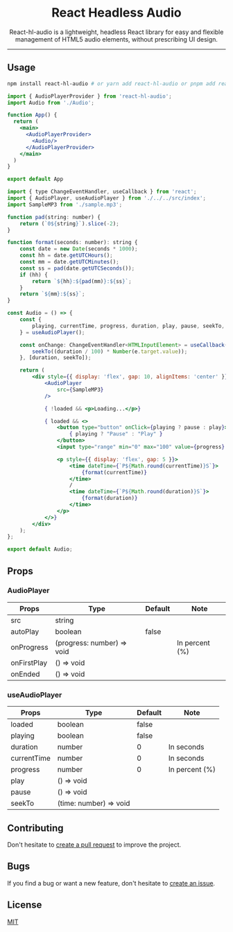 <h1 align='center'>
  React Headless Audio
</h1>

<p align='center'>
  React-hl-audio is a lightweight, headless React library for easy and flexible management of HTML5 audio elements, without prescribing UI design.
</p>

---

## Usage

```bash
npm install react-hl-audio # or yarn add react-hl-audio or pnpm add react-hl-audio
```

```jsx
import { AudioPlayerProvider } from 'react-hl-audio';
import Audio from './Audio';

function App() {
  return (
    <main>
      <AudioPlayerProvider>
        <Audio/>
      </AudioPlayerProvider>
    </main>
  )
}

export default App
```

```jsx
import { type ChangeEventHandler, useCallback } from 'react';
import { AudioPlayer, useAudioPlayer } from './../../src/index';
import SampleMP3 from './sample.mp3';

function pad(string: number) {
	return (`0${string}`).slice(-2);
}

function format(seconds: number): string {
	const date = new Date(seconds * 1000);
	const hh = date.getUTCHours();
	const mm = date.getUTCMinutes();
	const ss = pad(date.getUTCSeconds());
	if (hh) {
		return `${hh}:${pad(mm)}:${ss}`;
	}
	return `${mm}:${ss}`;
}

const Audio = () => {
	const {
		playing, currentTime, progress, duration, play, pause, seekTo, loaded,
	} = useAudioPlayer();

	const onChange: ChangeEventHandler<HTMLInputElement> = useCallback((e) => {
		seekTo((duration / 100) * Number(e.target.value));
	}, [duration, seekTo]);

	return (
		<div style={{ display: 'flex', gap: 10, alignItems: 'center' }}>
			<AudioPlayer
				src={SampleMP3}
			/>

			{ !loaded && <p>Loading...</p>}

			{ loaded && <>
				<button type="button" onClick={playing ? pause : play}>
					{ playing ? "Pause" : "Play" }
				</button>
				<input type="range" min="0" max="100" value={progress} id="volume-slider" onChange={onChange} />

				<p style={{ display: 'flex', gap: 5 }}>
					<time dateTime={`P${Math.round(currentTime)}S`}>
						{format(currentTime)}
					</time>
					/
					<time dateTime={`P${Math.round(duration)}S`}>
						{format(duration)}
					</time>
				</p>
			</>}
		</div>
	);
};

export default Audio;
```
## Props

### AudioPlayer
| Props                    | Type                       | Default | Note           |
| ------------------------ | -------------------------  | ------- | -------------- |
| src                      | string                     |         |                |
| autoPlay                 | boolean                    | false   |                |
| onProgress               | (progress: number) => void |         | In percent (%) |
| onFirstPlay              | () => void                 |         |                |
| onEnded                  | () => void                 |         |                |

### useAudioPlayer
| Props                    | Type                   | Default | Note           |
| ------------------------ | ---------------------- | ------- | -------------- |
| loaded                   | boolean                | false   |                |
| playing                  | boolean                | false   |                |
| duration                 | number                 | 0       | In seconds     |
| currentTime              | number                 | 0       | In seconds     |
| progress                 | number                 | 0       | In percent (%) |
| play                     | () => void             |         |                |
| pause                    | () => void             |         |                |
| seekTo                   | (time: number) => void |         |                |

## Contributing

Don't hesitate to [create a pull request](https://github.com/lludol/react-hl-audio/pulls) to improve the project.

## Bugs

If you find a bug or want a new feature, don't hesitate to [create an issue](https://github.com/lludol/react-hl-audio/issues).

## License

[MIT](LICENSE)